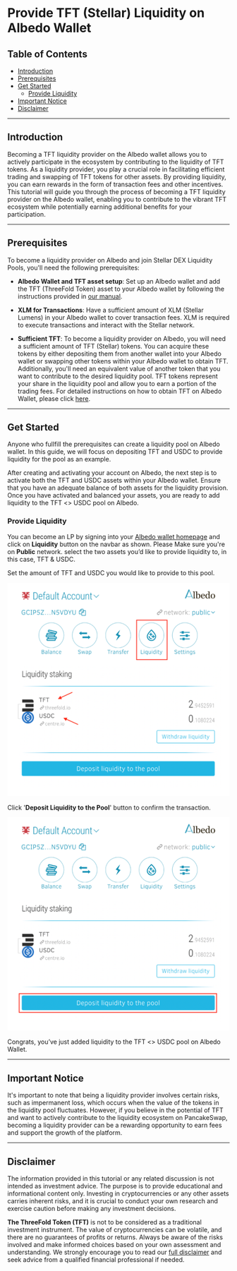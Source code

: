 <h1> Provide TFT (Stellar) Liquidity on Albedo Wallet </h1>

<h2>Table of Contents</h2>

- [Introduction](#introduction)
- [Prerequisites](#prerequisites)
- [Get Started](#get-started)
  - [Provide Liquidity](#provide-liquidity)
- [Important Notice](#important-notice)
- [Disclaimer](#disclaimer)
***
## Introduction

Becoming a TFT liquidity provider on the Albedo wallet allows you to actively participate in the ecosystem by contributing to the liquidity of TFT tokens. As a liquidity provider, you play a crucial role in facilitating efficient trading and swapping of TFT tokens for other assets. By providing liquidity, you can earn rewards in the form of transaction fees and other incentives. This tutorial will guide you through the process of becoming a TFT liquidity provider on the Albedo wallet, enabling you to contribute to the vibrant TFT ecosystem while potentially earning additional benefits for your participation.
***
## Prerequisites

To become a liquidity provider on Albedo and join Stellar DEX Liquidity Pools, you'll need the following prerequisites:

- **Albedo Wallet and TFT asset setup**: Set up an Albedo wallet and add the TFT (ThreeFold Token) asset to your Albedo wallet by following the instructions provided in [our manual](../storetft/albedo_store.md).

- **XLM for Transactions**: Have a sufficient amount of XLM (Stellar Lumens) in your Albedo wallet to cover transaction fees. XLM is required to execute transactions and interact with the Stellar network.

- **Sufficient TFT**: To become a liquidity provider on Albedo, you will need a sufficient amount of TFT (Stellar) tokens. You can acquire these tokens by either depositing them from another wallet into your Albedo wallet or swapping other tokens within your Albedo wallet to obtain TFT. Additionally, you'll need an equivalent value of another token that you want to contribute to the desired liquidity pool. TFT tokens represent your share in the liquidity pool and allow you to earn a portion of the trading fees. For detailed instructions on how to obtain TFT on Albedo Wallet, please click [here](../buytft/albedo_buy.md).
***
## Get Started

Anyone who fullfill the prerequisites can create a liquidity pool on Albedo wallet. In this guide, we will focus on depositing TFT and USDC to provide liquidity for the pool as an example. 

After creating and activating your account on Albedo, the next step is to activate both the TFT and USDC assets within your Albedo wallet. Ensure that you have an adequate balance of both assets for the liquidity provision. Once you have activated and balanced your assets, you are ready to add liquidity to the TFT <> USDC pool on Albedo.

### Provide Liquidity

You can become an LP by signing into your [Albedo wallet homepage](https://albedo.link/) and click on **Liquidity** button on the navbar as shown. Please Make sure you're on **Public** network. select the two assets you’d like to provide liquidity to, in this case, TFT & USDC. 

Set the amount of TFT and USDC you would like to provide to this pool. 

![](./img/albedo_liquidity.png)

Click '**Deposit Liquidity to the Pool**' button to confirm the transaction.

![](./img/albedo_confirm.png)

Congrats, you’ve just added liquidity to the TFT <> USDC pool on Albedo Wallet.
***
## Important Notice

It's important to note that being a liquidity provider involves certain risks, such as impermanent loss, which occurs when the value of the tokens in the liquidity pool fluctuates. However, if you believe in the potential of TFT and want to actively contribute to the liquidity ecosystem on PancakeSwap, becoming a liquidity provider can be a rewarding opportunity to earn fees and support the growth of the platform.
***
## Disclaimer

The information provided in this tutorial or any related discussion is not intended as investment advice. The purpose is to provide educational and informational content only. Investing in cryptocurrencies or any other assets carries inherent risks, and it is crucial to conduct your own research and exercise caution before making any investment decisions. 

**The ThreeFold Token (TFT)** is not to be considered as a traditional investment instrument. The value of cryptocurrencies can be volatile, and there are no guarantees of profits or returns. Always be aware of the risks involved and make informed choices based on your own assessment and understanding. We strongly encourage you to read our [full disclaimer](https://library.threefold.me/info/legal/#/legal__disclaimer) and seek advice from a qualified financial professional if needed.



